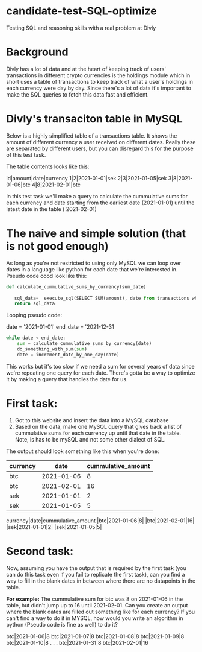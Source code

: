 # candidate-test-SQL-optimize
Testing SQL and reasoning skills with a real problem at Divly


# Background
Divly has a lot of data and at the heart of keeping track of users' transactions in different crypto currencies is the holdings module
which in short uses a table of transactions to keep track of what a user's holdings in each currency were day by day. Since there's a lot of data it's important to make the SQL queries to fetch this data fast and efficient.

# Divly's transaciton table in MySQL
Below is a highly simplified table of a transactions table. It shows the amount of different currency a user received on different dates. 
Really these are separated by different users, but you can disregard this for the purpose of this test task.

The table contents looks like this:

id|amount|date|currency
1|2|2021-01-01|sek
2|3|2021-01-05|sek
3|8|2021-01-06|btc
4|8|2021-02-01|btc


In this test task we'll make a query to calculate the cummulative sums for each currency and date starting from the earliest date (2021-01-01) until the latest date in the table ( 2021-02-01)

# The naive and simple solution (that is not good enough)
As long as you're not restricted to using only MySQL we can loop over dates in a language like python for each date that we're interested in.
Pseudo code cood look like this:

```python
def calculate_cummulative_sums_by_currency(sum_date)
  
   sql_data=  execute_sql(SELECT SUM(amount), date from transactions where transactions.date < sum_date GROUP BY currency;)
   return sql_data
 ```

Looping pseudo code:

date = '2021-01-01'
end_date = '2021-12-31

```python
while date < end_date:
    sum = calculate_cummulative_sums_by_currency(date)
    do_something_with_sum(sum)
    date = increment_date_by_one_day(date)
 ```

This works but it's too slow if we need a sum for several years of data since we're repeating one query for each date. There's gotta be a way to optimize it by making a query that handles the date for us.


# First task:
1. Got to this website and insert the data into a MySQL database
2. Based on the data, make one MySQL query that gives back a list of cummulative sums for each currency up until that date in the table. Note, is has to be mySQL and not some other dialect of SQL.

The output should look something like this when you're done:


| currency  |date   |  cummulative_amount |
|---|---|---|
|btc|2021-01-06|8|
|btc|2021-02-01|16|
|sek|2021-01-01|2|
|sek|2021-01-05|5|

currency|date|cummulative_amount
|btc|2021-01-06|8|
|btc|2021-02-01|16|
|sek|2021-01-01|2|
|sek|2021-01-05|5|

  
# Second task:
Now, assuming you have the output that is required by the first task (you can do this task even if you fail to replicate the first task), can you find a way
to fill in the blank dates in between where there are no datapoints in the table.

**For example:** The cummulative sum for btc was 8 on 2021-01-06 in the table, but didn't jump up to 16 until 2021-02-01.
Can you create an output where the blank dates are filled out something like for each currency? If you can't find a way to do it in MYSQL, how would you write an algorithm in python (Pseudo code is fine as well) to do it?

btc|2021-01-06|8
btc|2021-01-07|8
btc|2021-01-08|8
btc|2021-01-09|8
btc|2021-01-10|8
.
.
.
btc|2021-01-31|8
btc|2021-02-01|16




